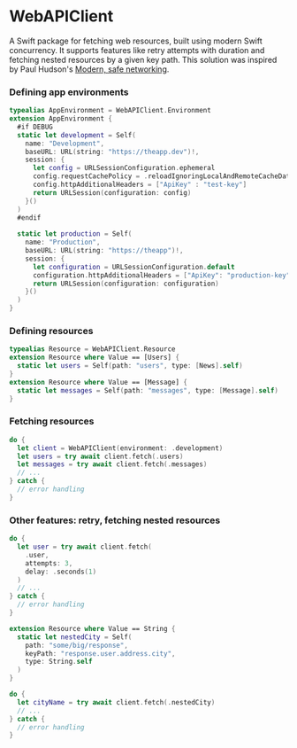# WebAPIClient

A Swift package for fetching web resources, built using modern Swift concurrency. It supports features like retry attempts with duration and fetching nested resources by a given key path. This solution was inspired by Paul Hudson's [Modern, safe networking](https://www.hackingwithswift.com/plus/unwrap-live-2023/modern-safe-networking).

### Defining app environments

```swift
typealias AppEnvironment = WebAPIClient.Environment
extension AppEnvironment {
  #if DEBUG
  static let development = Self(
    name: "Development",
    baseURL: URL(string: "https://theapp.dev")!,
    session: {
      let config = URLSessionConfiguration.ephemeral
      config.requestCachePolicy = .reloadIgnoringLocalAndRemoteCacheData
      config.httpAdditionalHeaders = ["ApiKey" : "test-key"]
      return URLSession(configuration: config)
    }()
  )
  #endif
  
  static let production = Self(
    name: "Production",
    baseURL: URL(string: "https://theapp")!,
    session: {
      let configuration = URLSessionConfiguration.default
      configuration.httpAdditionalHeaders = ["ApiKey": "production-key"]
      return URLSession(configuration: configuration)
    }()
  )
}
```
                      
### Defining resources
                      
```swift
typealias Resource = WebAPIClient.Resource
extension Resource where Value == [Users] {
  static let users = Self(path: "users", type: [News].self)
}
extension Resource where Value == [Message] {
  static let messages = Self(path: "messages", type: [Message].self)
}
```

### Fetching resources

```swift
do {
  let client = WebAPIClient(environment: .development)
  let users = try await client.fetch(.users)
  let messages = try await client.fetch(.messages)
  // ...
} catch {
  // error handling
}
```

### Other features: retry, fetching nested resources

```swift
do {
  let user = try await client.fetch(
    .user,
    attempts: 3,
    delay: .seconds(1)
  )
  // ...
} catch {
  // error handling
}
```
              
```swift
extension Resource where Value == String {
  static let nestedCity = Self(
    path: "some/big/response",
    keyPath: "response.user.address.city",
    type: String.self
  )
}
```

```swift
do {
  let cityName = try await client.fetch(.nestedCity)
  // ...
} catch {
  // error handling
}
```
